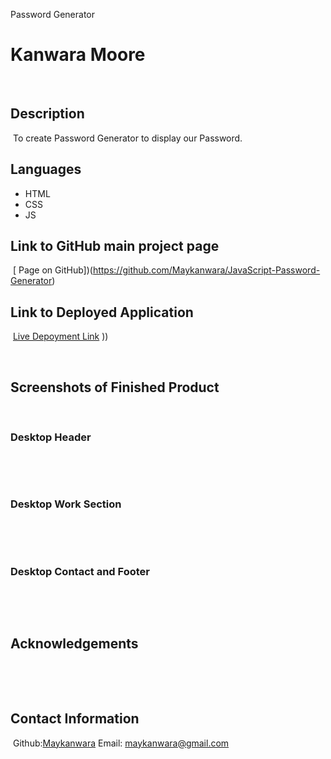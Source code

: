 Password Generator

# Kanwara Moore
​
## Description
​
To create  Password Generator to display our Password. 

## Languages
- HTML
- CSS
- JS
​
## Link to GitHub main project page
​
[ Page on GitHub])(https://github.com/Maykanwara/JavaScript-Password-Generator)
​                                   
## Link to Deployed Application
​
[Live Depoyment Link](https://maykanwara.github.io/JavaScript-Password-Generator/)
))

​
## Screenshots of Finished Product
​
### Desktop Header
​

​
### Desktop Work Section
​

​
### Desktop Contact and Footer
​

​
## Acknowledgements
​

​
## Contact Information
​
Github:[Maykanwara](https://github.com/Maykanwara)
​
Email: maykanwara@gmail.com